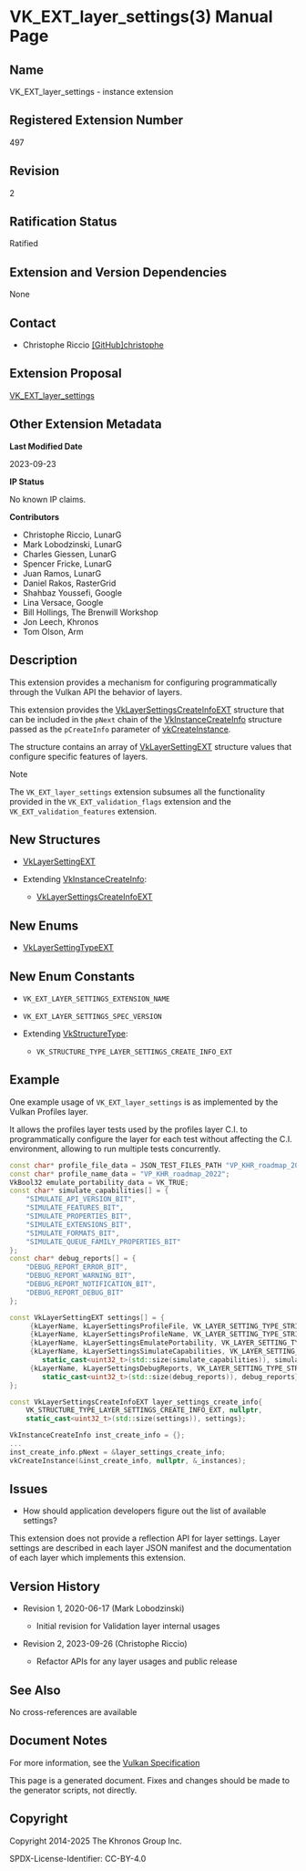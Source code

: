 # VK\_EXT\_layer\_settings(3) Manual Page

## Name

VK\_EXT\_layer\_settings - instance extension



## [](#_registered_extension_number)Registered Extension Number

497

## [](#_revision)Revision

2

## [](#_ratification_status)Ratification Status

Ratified

## [](#_extension_and_version_dependencies)Extension and Version Dependencies

None

## [](#_contact)Contact

- Christophe Riccio [\[GitHub\]christophe](https://github.com/KhronosGroup/Vulkan-Docs/issues/new?body=%5BVK_EXT_layer_settings%5D%20%40christophe%0A%2AHere%20describe%20the%20issue%20or%20question%20you%20have%20about%20the%20VK_EXT_layer_settings%20extension%2A)

## [](#_extension_proposal)Extension Proposal

[VK\_EXT\_layer\_settings](https://github.com/KhronosGroup/Vulkan-Docs/tree/main/proposals/VK_EXT_layer_settings.adoc)

## [](#_other_extension_metadata)Other Extension Metadata

**Last Modified Date**

2023-09-23

**IP Status**

No known IP claims.

**Contributors**

- Christophe Riccio, LunarG
- Mark Lobodzinski, LunarG
- Charles Giessen, LunarG
- Spencer Fricke, LunarG
- Juan Ramos, LunarG
- Daniel Rakos, RasterGrid
- Shahbaz Youssefi, Google
- Lina Versace, Google
- Bill Hollings, The Brenwill Workshop
- Jon Leech, Khronos
- Tom Olson, Arm

## [](#_description)Description

This extension provides a mechanism for configuring programmatically through the Vulkan API the behavior of layers.

This extension provides the [VkLayerSettingsCreateInfoEXT](https://registry.khronos.org/vulkan/specs/latest/man/html/VkLayerSettingsCreateInfoEXT.html) structure that can be included in the `pNext` chain of the [VkInstanceCreateInfo](https://registry.khronos.org/vulkan/specs/latest/man/html/VkInstanceCreateInfo.html) structure passed as the `pCreateInfo` parameter of [vkCreateInstance](https://registry.khronos.org/vulkan/specs/latest/man/html/vkCreateInstance.html).

The structure contains an array of [VkLayerSettingEXT](https://registry.khronos.org/vulkan/specs/latest/man/html/VkLayerSettingEXT.html) structure values that configure specific features of layers.

Note

The `VK_EXT_layer_settings` extension subsumes all the functionality provided in the `VK_EXT_validation_flags` extension and the `VK_EXT_validation_features` extension.

## [](#_new_structures)New Structures

- [VkLayerSettingEXT](https://registry.khronos.org/vulkan/specs/latest/man/html/VkLayerSettingEXT.html)
- Extending [VkInstanceCreateInfo](https://registry.khronos.org/vulkan/specs/latest/man/html/VkInstanceCreateInfo.html):
  
  - [VkLayerSettingsCreateInfoEXT](https://registry.khronos.org/vulkan/specs/latest/man/html/VkLayerSettingsCreateInfoEXT.html)

## [](#_new_enums)New Enums

- [VkLayerSettingTypeEXT](https://registry.khronos.org/vulkan/specs/latest/man/html/VkLayerSettingTypeEXT.html)

## [](#_new_enum_constants)New Enum Constants

- `VK_EXT_LAYER_SETTINGS_EXTENSION_NAME`
- `VK_EXT_LAYER_SETTINGS_SPEC_VERSION`
- Extending [VkStructureType](https://registry.khronos.org/vulkan/specs/latest/man/html/VkStructureType.html):
  
  - `VK_STRUCTURE_TYPE_LAYER_SETTINGS_CREATE_INFO_EXT`

## [](#_example)Example

One example usage of `VK_EXT_layer_settings` is as implemented by the Vulkan Profiles layer.

It allows the profiles layer tests used by the profiles layer C.I. to programmatically configure the layer for each test without affecting the C.I. environment, allowing to run multiple tests concurrently.

```c++
const char* profile_file_data = JSON_TEST_FILES_PATH "VP_KHR_roadmap_2022.json";
const char* profile_name_data = "VP_KHR_roadmap_2022";
VkBool32 emulate_portability_data = VK_TRUE;
const char* simulate_capabilities[] = {
    "SIMULATE_API_VERSION_BIT",
    "SIMULATE_FEATURES_BIT",
    "SIMULATE_PROPERTIES_BIT",
    "SIMULATE_EXTENSIONS_BIT",
    "SIMULATE_FORMATS_BIT",
    "SIMULATE_QUEUE_FAMILY_PROPERTIES_BIT"
};
const char* debug_reports[] = {
    "DEBUG_REPORT_ERROR_BIT",
    "DEBUG_REPORT_WARNING_BIT",
    "DEBUG_REPORT_NOTIFICATION_BIT",
    "DEBUG_REPORT_DEBUG_BIT"
};

const VkLayerSettingEXT settings[] = {
     {kLayerName, kLayerSettingsProfileFile, VK_LAYER_SETTING_TYPE_STRING_EXT, 1, &profile_file_data},
     {kLayerName, kLayerSettingsProfileName, VK_LAYER_SETTING_TYPE_STRING_EXT, 1, &profile_name_data},
     {kLayerName, kLayerSettingsEmulatePortability, VK_LAYER_SETTING_TYPE_BOOL32_EXT, 1, &emulate_portability_data},
     {kLayerName, kLayerSettingsSimulateCapabilities, VK_LAYER_SETTING_TYPE_STRING_EXT,
        static_cast<uint32_t>(std::size(simulate_capabilities)), simulate_capabilities},
     {kLayerName, kLayerSettingsDebugReports, VK_LAYER_SETTING_TYPE_STRING_EXT,
        static_cast<uint32_t>(std::size(debug_reports)), debug_reports}
};

const VkLayerSettingsCreateInfoEXT layer_settings_create_info{
    VK_STRUCTURE_TYPE_LAYER_SETTINGS_CREATE_INFO_EXT, nullptr,
    static_cast<uint32_t>(std::size(settings)), settings};

VkInstanceCreateInfo inst_create_info = {};
...
inst_create_info.pNext = &layer_settings_create_info;
vkCreateInstance(&inst_create_info, nullptr, &_instances);
```

## [](#_issues)Issues

- How should application developers figure out the list of available settings?

This extension does not provide a reflection API for layer settings. Layer settings are described in each layer JSON manifest and the documentation of each layer which implements this extension.

## [](#_version_history)Version History

- Revision 1, 2020-06-17 (Mark Lobodzinski)
  
  - Initial revision for Validation layer internal usages
- Revision 2, 2023-09-26 (Christophe Riccio)
  
  - Refactor APIs for any layer usages and public release

## [](#_see_also)See Also

No cross-references are available

## [](#_document_notes)Document Notes

For more information, see the [Vulkan Specification](https://registry.khronos.org/vulkan/specs/latest/html/vkspec.html#VK_EXT_layer_settings)

This page is a generated document. Fixes and changes should be made to the generator scripts, not directly.

## [](#_copyright)Copyright

Copyright 2014-2025 The Khronos Group Inc.

SPDX-License-Identifier: CC-BY-4.0